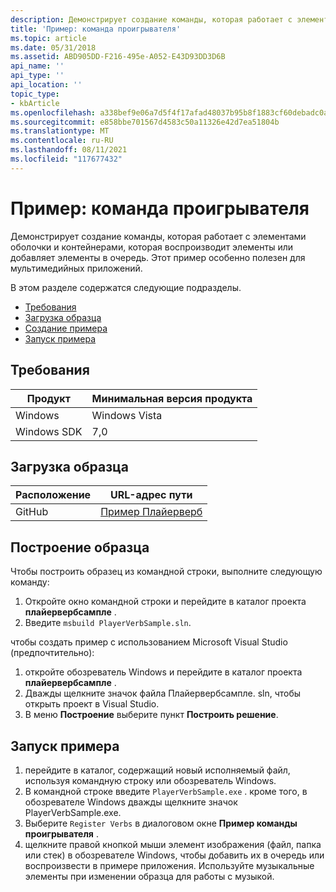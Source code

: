 ```yaml
---
description: Демонстрирует создание команды, которая работает с элементами оболочки и контейнерами, которая воспроизводит элементы или добавляет элементы в очередь.
title: 'Пример: команда проигрывателя'
ms.topic: article
ms.date: 05/31/2018
ms.assetid: ABD905DD-F216-495e-A052-E43D93DD3D6B
api_name: ''
api_type: ''
api_location: ''
topic_type:
- kbArticle
ms.openlocfilehash: a338bef9e06a7d5f4f17afad48037b95b8f1883cf60debadc0a4c5e3f2e34e63
ms.sourcegitcommit: e858bbe701567d4583c50a11326e42d7ea51804b
ms.translationtype: MT
ms.contentlocale: ru-RU
ms.lasthandoff: 08/11/2021
ms.locfileid: "117677432"
---
```

# <a name="player-verb-sample"></a>Пример: команда проигрывателя

Демонстрирует создание команды, которая работает с элементами оболочки и контейнерами, которая воспроизводит элементы или добавляет элементы в очередь. Этот пример особенно полезен для мультимедийных приложений.

В этом разделе содержатся следующие подразделы.

-   [Требования](#requirements)
-   [Загрузка образца](#downloading-the-sample)
-   [Создание примера](#building-the-sample)
-   [Запуск примера](#running-the-sample)

## <a name="requirements"></a>Требования



| Продукт                                | Минимальная версия продукта |
|----------------------------------------|-------------------------|
| Windows                                | Windows Vista           |
| Windows SDK | 7,0                     |



 

## <a name="downloading-the-sample"></a>Загрузка образца

| Расположение      | URL-адрес пути                                                                                             |
|---------------|------------------------------------------------------------------------------------------------------|
| GitHub  | [Пример Плайерверб](https://github.com/microsoft/Windows-classic-samples/tree/master/Samples/Win7Samples/winui/shell/appshellintegration/PlayerVerbSample) |

## <a name="building-the-sample"></a>Построение образца

Чтобы построить образец из командной строки, выполните следующую команду:

1.  Откройте окно командной строки и перейдите в каталог проекта **плайервербсампле** .
2.  Введите `msbuild PlayerVerbSample.sln`.

чтобы создать пример с использованием Microsoft Visual Studio (предпочтительно):

1.  откройте обозреватель Windows и перейдите в каталог проекта **плайервербсампле** .
2.  Дважды щелкните значок файла Плайервербсампле. sln, чтобы открыть проект в Visual Studio.
3.  В меню **Построение** выберите пункт **Построить решение**.

## <a name="running-the-sample"></a>Запуск примера

1.  перейдите в каталог, содержащий новый исполняемый файл, используя командную строку или обозреватель Windows.
2.  В командной строке введите `PlayerVerbSample.exe` . кроме того, в обозревателе Windows дважды щелкните значок PlayerVerbSample.exe.
3.  Выберите `Register Verbs` в диалоговом окне **Пример команды проигрывателя** .
4.  щелкните правой кнопкой мыши элемент изображения (файл, папка или стек) в обозревателе Windows, чтобы добавить их в очередь или воспроизвести в примере приложения. Используйте музыкальные элементы при изменении образца для работы с музыкой.

 

 



